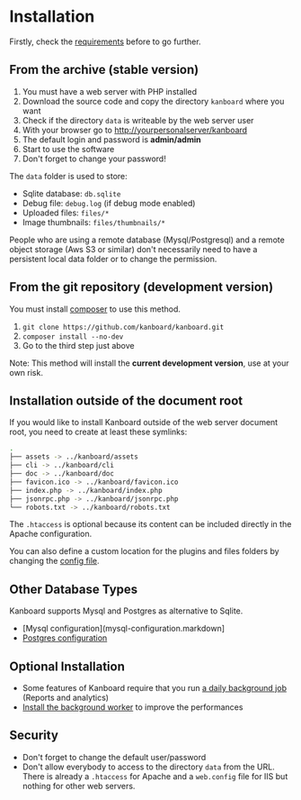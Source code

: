 Installation
============

Firstly, check the [requirements](requirements.markdown) before to go further.

From the archive (stable version)
---------------------------------

1. You must have a web server with PHP installed
2. Download the source code and copy the directory `kanboard` where you want
3. Check if the directory `data` is writeable by the web server user
4. With your browser go to <http://yourpersonalserver/kanboard>
5. The default login and password is **admin/admin**
6. Start to use the software
7. Don't forget to change your password!

The `data` folder is used to store:

- Sqlite database: `db.sqlite`
- Debug file: `debug.log` (if debug mode enabled)
- Uploaded files: `files/*`
- Image thumbnails: `files/thumbnails/*`

People who are using a remote database (Mysql/Postgresql) and a remote object storage (Aws S3 or similar) don't necessarily need to have a persistent local data folder or to change the permission.

From the git repository (development version)
---------------------------------------------

You must install [composer](https://getcomposer.org/) to use this method.

1. `git clone https://github.com/kanboard/kanboard.git`
2. `composer install --no-dev`
3. Go to the third step just above

Note: This method will install the **current development version**, use at your own risk.

Installation outside of the document root
-----------------------------------------

If you would like to install Kanboard outside of the web server document root, you need to create at least these symlinks:

```bash
.
├── assets -> ../kanboard/assets
├── cli -> ../kanboard/cli
├── doc -> ../kanboard/doc
├── favicon.ico -> ../kanboard/favicon.ico
├── index.php -> ../kanboard/index.php
├── jsonrpc.php -> ../kanboard/jsonrpc.php
└── robots.txt -> ../kanboard/robots.txt
```

The `.htaccess` is optional because its content can be included directly in the Apache configuration.

You can also define a custom location for the plugins and files folders by changing the [config file](config.markdown).


Other Database Types
--------------------

Kanboard supports Mysql and Postgres as alternative to Sqlite.

- [Mysql configuration](mysql-configuration.markdown]
- [Postgres configuration](postgresql-configuration.markdown)

Optional Installation
---------------------

- Some features of Kanboard require that you run [a daily background job](cronjob.markdown) (Reports and analytics)
- [Install the background worker](worker.markdown) to improve the performances

Security
--------

- Don't forget to change the default user/password
- Don't allow everybody to access to the directory `data` from the URL. There is already a `.htaccess` for Apache and a `web.config` file for IIS but nothing for other web servers.
